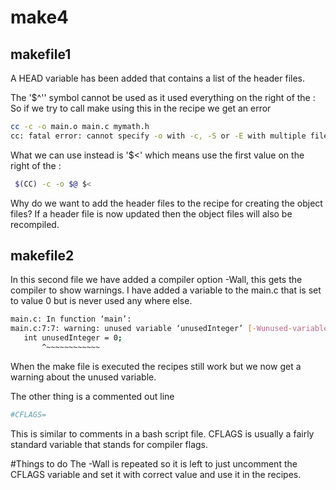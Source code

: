 # make4

## makefile1
A HEAD variable has been added that contains a list of the header files.

The '$^'' symbol cannot be used as it used everything on the right of the :
So if we try to call make using this in the recipe we get an error
```bash
cc -c -o main.o main.c mymath.h
cc: fatal error: cannot specify -o with -c, -S or -E with multiple files
```

What we can use instead is '$<' which means use the first value on the right of the :
```bash
 $(CC) -c -o $@ $<
```

Why do we want to add the header files to the recipe for creating the object files?
If a header file is now updated then the object files will also be recompiled.

## makefile2

In this second file we have added a compiler option -Wall, this gets the compiler to show warnings.
I have added a variable to the main.c that is set to value 0 but is never used any where else.

```bash
main.c: In function ‘main’:
main.c:7:7: warning: unused variable ‘unusedInteger’ [-Wunused-variable]
   int unusedInteger = 0;
       ^~~~~~~~~~~~~
```

When the make file is executed the recipes still work but we now get a warning about the unused variable.

The other thing is a commented out line
```bash
#CFLAGS=
```

This is similar to comments in a bash script file.
CFLAGS is usually a fairly standard variable that stands for compiler flags.

#Things to do
The -Wall is repeated so it is left to just uncomment the CFLAGS variable and set it with correct value and use it in the recipes.

